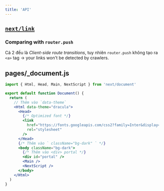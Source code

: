 ```yaml
---
title: 'API'
---
```


## [`next/link`](https://nextjs.org/docs/api-reference/next/link)

### Comparing with `router.push`

Cả 2 đều là _Client-side route transitions_, tuy nhiên `router.push` không tạo ra `<a>` tag &rarr; your links won't be detected by crawlers.

## pages/\_document.js

```jsx
import { Html, Head, Main, NextScript } from 'next/document'

export default function Document() {
  return (
    // Thêm vào `data-theme`
    <Html data-theme="dracula">
      <Head>
        {/* Optimized font */}
        <link
          href="https://fonts.googleapis.com/css2?family=Inter&display=optional"
          rel="stylesheet"
        />
      </Head>
      {/* Thêm vào ` className="bg-dark" ` */}
      <body className="bg-dark">
        {/* Thêm vào <div> portal */}
        <div id="portal" />
        <Main />
        <NextScript />
      </body>
    </Html>
  )
}
```
